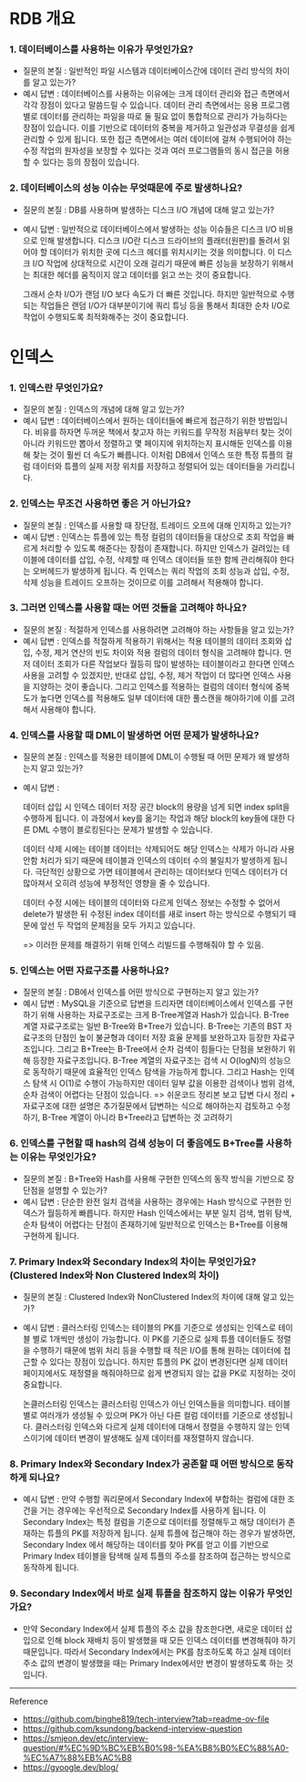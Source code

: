 
# RDB 개요

### 1. 데이터베이스를 사용하는 이유가 무엇인가요?

- 질문의 본질 : 일반적인 파일 시스템과 데이터베이스간에 데이터 관리 방식의 차이를 알고 있는가?
- 예시 답변 : 
  데이터베이스를 사용하는 이유에는 크게 데이터 관리와 접근 측면에서 각각 장점이 있다고 말씀드릴 수 있습니다. 데이터 관리 측면에서는 응용 프로그램 별로 데이터를 관리하는 파일을 따로 둘 필요 없이 통합적으로 관리가 가능하다는 장점이 있습니다. 이를 기반으로 데이터의 중복을 제거하고 일관성과 무결성을 쉽게 관리할 수 있게 됩니다. 또한 접근 측면에서는 여러 데이터에 걸쳐 수행되어야 하는 수정 작업의 원자성을 보장할 수 있다는 것과 여러 프로그램들의 동시 접근을 허용할 수 있다는 등의 장점이 있습니다. 


### 2. 데이터베이스의 성능 이슈는 무엇때문에 주로 발생하나요?

- 질문의 본질 : DB를 사용하며 발생하는 디스크 I/O 개념에 대해 알고 있는가?
- 예시 답변 : 
  일반적으로 데이터베이스에서 발생하는 성능 이슈들은 디스크 I/O 비용으로 인해 발생합니다. 디스크 I/O란 디스크 드라이브의 플래터(원판)를 돌려서 읽어야 할 데이터가 위치한 곳에 디스크 헤더를 위치시키는 것을 의미합니다. 이 디스크 I/O 작업에 상대적으로 시간이 오래 걸리기 때문에 빠른 성능을 보장하기 위해서는 최대한 헤더를 움직이지 않고 데이터를 읽고 쓰는 것이 중요합니다.
  
  그래서 순차 I/O가 랜덤 I/O 보다 속도가 더 빠른 것입니다. 하지만 일반적으로 수행되는 작업들은 랜덤 I/O가 대부분이기에 쿼리 튜닝 등을 통해서 최대한 순차 I/O로 작업이 수행되도록 최적화해주는 것이 중요합니다. 



# 인덱스

### 1. 인덱스란 무엇인가요?

- 질문의 본질 : 인덱스의 개념에 대해 알고 있는가?
- 예시 답변 : 
  데이터베이스에서 원하는 데이터들에 빠르게 접근하기 위한 방법입니다. 비유를 하자면 두꺼운 책에서 찾고자 하는 키워드를 무작정 처음부터 찾는 것이 아니라 키워드만 뽑아서 정렬하고 몇 페이지에 위치하는지 표시해둔 인덱스를 이용해 찾는 것이 훨씬 더 속도가 빠릅니다. 이처럼 DB에서 인덱스 또한 특정 튜플의 컬럼 데이터와 튜플의 실제 저장 위치를 저장하고 정렬되어 있는 데이터들을 가리킵니다.
  

### 2. 인덱스는 무조건 사용하면 좋은 거 아닌가요?

- 질문의 본질 : 인덱스를 사용할 때 장단점, 트레이드 오프에 대해 인지하고 있는가?
- 예시 답변 : 
  인덱스는 튜플에 있는 특정 컬럼의 데이터들을 대상으로 조회 작업을 빠르게 처리할 수 있도록 해준다는 장점이 존재합니다. 하지만 인덱스가 걸려있는 테이블에 데이터를 삽입, 수정, 삭제할 때 인덱스 데이터들 또한 함께 관리해줘야 한다는 오버헤드가 발생하게 됩니다. 즉 인덱스는 쿼리 작업의 조회 성능과 삽입, 수정, 삭제 성능을 트레이드 오프하는 것이므로 이를 고려해서 적용해야 합니다.


### 3. 그러면 인덱스를 사용할 때는 어떤 것들을 고려해야 하나요?

- 질문의 본질 : 적절하게 인덱스를 사용하려면 고려해야 하는 사항들을 알고 있는가?
- 예시 답변 : 
  인덱스를 적절하게 적용하기 위해서는 적용 테이블의 데이터 조회와 삽입, 수정, 제거 연산의 빈도 차이와 적용 컬럼의 데이터 형식을 고려해야 합니다. 먼저 데이터 조회가 다른 작업보다 월등히 많이 발생하는 테이블이라고 한다면 인덱스 사용을 고려할 수 있겠지만, 반대로 삽입, 수정, 제거 작업이 더 많다면 인덱스 사용을 지양하는 것이 좋습니다. 그리고 인덱스를 적용하는 컬럼의 데이터 형식에 중복도가 높다면 인덱스를 적용해도 일부 데이터에 대한 풀스캔을 해야하기에 이를 고려해서 사용해야 합니다.


### 4. 인덱스를 사용할 때 DML이 발생하면 어떤 문제가 발생하나요?

- 질문의 본질 : 인덱스를 적용한 테이블에 DML이 수행될 때 어떤 문제가 왜 발생하는지 알고 있는가?
- 예시 답변 : 
  
  데이터 삽입 시 인덱스 데이터 저장 공간 block의 용량을 넘게 되면 index split을 수행하게 됩니다. 이 과정에서 key를 옮기는 작업과 해당 block의 key들에 대한 다른 DML 수행이 블로킹된다는 문제가 발생할 수 있습니다. 
  
  데이터 삭제 시에는 테이블 데이터는 삭제되어도 해당 인덱스는 삭제가 아니라 사용 안함 처리가 되기 때문에 테이블과 인덱스의 데이터 수의 불일치가 발생하게 됩니다. 극단적인 상황으로 가면 테이블에서 관리하는 데이터보다 인덱스 데이터가 더 많아져서 오히려 성능에 부정적인 영향을 줄 수 있습니다.
  
  데이터 수정 시에는 테이블의 데이터와 다르게 인덱스 정보는 수정할 수 없어서 delete가 발생한 뒤 수정된 index 데이터를 새로 insert 하는 방식으로 수행되기 때문에 앞선 두 작업의 문제점을 모두 가지고 있습니다.
  
  => 이러한 문제를 해결하기 위해 인덱스 리빌드를 수행해줘야 할 수 있음.


### 5. 인덱스는 어떤 자료구조를 사용하나요?

- 질문의 본질 : DB에서 인덱스를 어떤 방식으로 구현하는지 알고 있는가?
- 예시 답변 : 
  MySQL을 기준으로 답변을 드리자면 데이터베이스에서 인덱스를 구현하기 위해 사용하는 자료구조로는 크게 B-Tree계열과 Hash가 있습니다. B-Tree 계열 자료구조로는 일반 B-Tree와 B+Tree가 있습니다. B-Tree는 기존의 BST 자료구조의 단점인 높이 불균형과 데이터 저장 효율 문제를 보완하고자 등장한 자료구조입니다. 그리고 B+Tree는 B-Tree에서 순차 검색이 힘들다는 단점을 보완하기 위해 등장한 자료구조입니다. B-Tree 계열의 자료구조는 검색 시 O(logN)의 성능으로 동작하기 때문에 효율적인 인덱스 탐색을 가능하게 합니다. 그리고 Hash는 인덱스 탐색 시 O(1)로 수행이 가능하지만 데이터 일부 값을 이용한 검색이나 범위 검색, 순차 검색이 어렵다는 단점이 있습니다. 
  => 쉬운코드 정리본 보고 답변 다시 정리 + 자료구조에 대한 설명은 추가질문에서 답변하는 식으로 해야하는지 검토하고 수정하기, B-Tree 계열이 아니라 B+Tree라고 답변하는 것 고려하기

### 6. 인덱스를 구현할 때 hash의 검색 성능이 더 좋음에도 B+Tree를 사용하는 이유는 무엇인가요?

- 질문의 본질 : B+Tree와 Hash를 사용해 구현한 인덱스의 동작 방식을 기반으로 장단점을 설명할 수 있는가?
- 예시 답변 :
  단순한 완전 일치 검색을 사용하는 경우에는 Hash 방식으로 구현한 인덱스가 월등하게 빠릅니다. 하지만 Hash 인덱스에서는 부분 일치 검색, 범위 탐색, 순차 탐색이 어렵다는 단점이 존재하기에 일반적으로 인덱스는 B+Tree를 이용해 구현하게 됩니다.


### 7. Primary Index와 Secondary Index의 차이는 무엇인가요? (Clustered Index와 Non Clustered Index의 차이)

- 질문의 본질 : Clustered Index와 NonClustered Index의 차이에 대해 알고 있는가?
- 예시 답변 : 
  클러스터링 인덱스는 테이블의 PK를 기준으로 생성되는 인덱스로 테이블 별로 1개씩만 생성이 가능합니다. 이 PK를 기준으로 실제 튜플 데이터들도 정렬을 수행하기 때문에 범위 처리 등을 수행할 때 적은 I/O를 통해 원하는 데이터에 접근할 수 있다는 장점이 있습니다. 하지만 튜플의 PK 값이 변경된다면 실제 데이터 페이지에서도 재정렬을 해줘야하므로 쉽게 변경되지 않는 값을 PK로 지정하는 것이 중요합니다.
  
  논클러스터링 인덱스는 클러스터링 인덱스가 아닌 인덱스들을 의미합니다. 테이블별로 여러개가 생성될 수 있으며 PK가 아닌 다른 컬럼 데이터를 기준으로 생성됩니다. 클러스터링 인덱스와 다르게 실제 데이터에 대해서 정렬을 수행하지 않는 인덱스이기에 데이터 변경이 발생해도 실제 데이터를 재정렬하지 않습니다. 


### 8. Primary Index와 Secondary Index가 공존할 때 어떤 방식으로 동작하게 되나요?

- 예시 답변 : 
  만약 수행할 쿼리문에서 Secondary Index에 부합하는 컬럼에 대한 조건을 거는 경우에는 우선적으로 Secondary Index를 사용하게 됩니다. 이 Secondary Index는 특정 컬럼을 기준으로 데이터를 정렬해두고 해당 데이터가 존재하는 튜플의 PK를 저장하게 됩니다. 실제 튜플에 접근해야 하는 경우가 발생하면, Secondary Index 에서 해당하는 데이터를 찾아 PK를 얻고 이를 기반으로 Primary Index 테이블을 탐색해 실제 튜플의 주소를 참조하여 접근하는 방식으로 동작하게 됩니다.


### 9. Secondary Index에서 바로 실제 튜플을 참조하지 않는 이유가 무엇인가요?

- 만약 Secondary Index에서 실제 튜플의 주소 값을 참조한다면, 새로운 데이터 삽입으로 인해 block 재배치 등이 발생했을 때 모든 인덱스 데이터를 변경해줘야 하기 때문입니다. 따라서 Secondary Index에서는 PK를 참조하도록 하고 실제 데이터 주소 값의 변경이 발생했을 때는 Primary Index에서만 변경이 발생하도록 하는 것입니다.



















---
Reference

- https://github.com/binghe819/tech-interview?tab=readme-ov-file
- https://github.com/ksundong/backend-interview-question
- https://smjeon.dev/etc/interview-question/#%EC%9D%BC%EB%B0%98-%EA%B8%B0%EC%88%A0-%EC%A7%88%EB%AC%B8
- https://gyoogle.dev/blog/